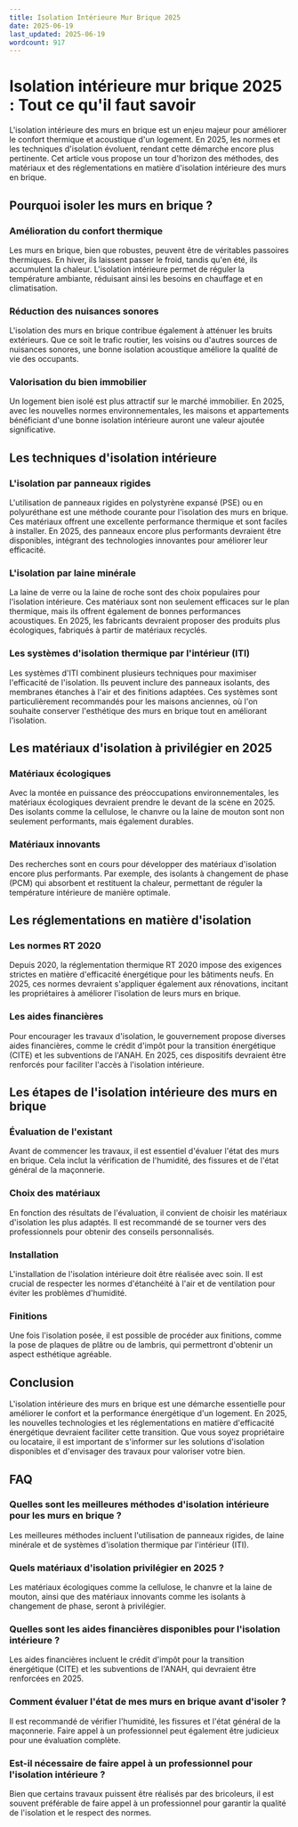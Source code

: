 ```yaml
---
title: Isolation Intérieure Mur Brique 2025
date: 2025-06-19
last_updated: 2025-06-19
wordcount: 917
---
```


# Isolation intérieure mur brique 2025 : Tout ce qu'il faut savoir

L'isolation intérieure des murs en brique est un enjeu majeur pour améliorer le confort thermique et acoustique d'un logement. En 2025, les normes et les techniques d'isolation évoluent, rendant cette démarche encore plus pertinente. Cet article vous propose un tour d'horizon des méthodes, des matériaux et des réglementations en matière d'isolation intérieure des murs en brique.

## Pourquoi isoler les murs en brique ?

### Amélioration du confort thermique

Les murs en brique, bien que robustes, peuvent être de véritables passoires thermiques. En hiver, ils laissent passer le froid, tandis qu'en été, ils accumulent la chaleur. L'isolation intérieure permet de réguler la température ambiante, réduisant ainsi les besoins en chauffage et en climatisation.

### Réduction des nuisances sonores

L'isolation des murs en brique contribue également à atténuer les bruits extérieurs. Que ce soit le trafic routier, les voisins ou d'autres sources de nuisances sonores, une bonne isolation acoustique améliore la qualité de vie des occupants.

### Valorisation du bien immobilier

Un logement bien isolé est plus attractif sur le marché immobilier. En 2025, avec les nouvelles normes environnementales, les maisons et appartements bénéficiant d'une bonne isolation intérieure auront une valeur ajoutée significative.

## Les techniques d'isolation intérieure

### L'isolation par panneaux rigides

L'utilisation de panneaux rigides en polystyrène expansé (PSE) ou en polyuréthane est une méthode courante pour l'isolation des murs en brique. Ces matériaux offrent une excellente performance thermique et sont faciles à installer. En 2025, des panneaux encore plus performants devraient être disponibles, intégrant des technologies innovantes pour améliorer leur efficacité.

### L'isolation par laine minérale

La laine de verre ou la laine de roche sont des choix populaires pour l'isolation intérieure. Ces matériaux sont non seulement efficaces sur le plan thermique, mais ils offrent également de bonnes performances acoustiques. En 2025, les fabricants devraient proposer des produits plus écologiques, fabriqués à partir de matériaux recyclés.

### Les systèmes d'isolation thermique par l'intérieur (ITI)

Les systèmes d'ITI combinent plusieurs techniques pour maximiser l'efficacité de l'isolation. Ils peuvent inclure des panneaux isolants, des membranes étanches à l'air et des finitions adaptées. Ces systèmes sont particulièrement recommandés pour les maisons anciennes, où l'on souhaite conserver l'esthétique des murs en brique tout en améliorant l'isolation.

## Les matériaux d'isolation à privilégier en 2025

### Matériaux écologiques

Avec la montée en puissance des préoccupations environnementales, les matériaux écologiques devraient prendre le devant de la scène en 2025. Des isolants comme la cellulose, le chanvre ou la laine de mouton sont non seulement performants, mais également durables.

### Matériaux innovants

Des recherches sont en cours pour développer des matériaux d'isolation encore plus performants. Par exemple, des isolants à changement de phase (PCM) qui absorbent et restituent la chaleur, permettant de réguler la température intérieure de manière optimale.

## Les réglementations en matière d'isolation

### Les normes RT 2020

Depuis 2020, la réglementation thermique RT 2020 impose des exigences strictes en matière d'efficacité énergétique pour les bâtiments neufs. En 2025, ces normes devraient s'appliquer également aux rénovations, incitant les propriétaires à améliorer l'isolation de leurs murs en brique.

### Les aides financières

Pour encourager les travaux d'isolation, le gouvernement propose diverses aides financières, comme le crédit d'impôt pour la transition énergétique (CITE) et les subventions de l'ANAH. En 2025, ces dispositifs devraient être renforcés pour faciliter l'accès à l'isolation intérieure.

## Les étapes de l'isolation intérieure des murs en brique

### Évaluation de l'existant

Avant de commencer les travaux, il est essentiel d'évaluer l'état des murs en brique. Cela inclut la vérification de l'humidité, des fissures et de l'état général de la maçonnerie.

### Choix des matériaux

En fonction des résultats de l'évaluation, il convient de choisir les matériaux d'isolation les plus adaptés. Il est recommandé de se tourner vers des professionnels pour obtenir des conseils personnalisés.

### Installation

L'installation de l'isolation intérieure doit être réalisée avec soin. Il est crucial de respecter les normes d'étanchéité à l'air et de ventilation pour éviter les problèmes d'humidité.

### Finitions

Une fois l'isolation posée, il est possible de procéder aux finitions, comme la pose de plaques de plâtre ou de lambris, qui permettront d'obtenir un aspect esthétique agréable.

## Conclusion

L'isolation intérieure des murs en brique est une démarche essentielle pour améliorer le confort et la performance énergétique d'un logement. En 2025, les nouvelles technologies et les réglementations en matière d'efficacité énergétique devraient faciliter cette transition. Que vous soyez propriétaire ou locataire, il est important de s'informer sur les solutions d'isolation disponibles et d'envisager des travaux pour valoriser votre bien.

## FAQ

### Quelles sont les meilleures méthodes d'isolation intérieure pour les murs en brique ?

Les meilleures méthodes incluent l'utilisation de panneaux rigides, de laine minérale et de systèmes d'isolation thermique par l'intérieur (ITI).

### Quels matériaux d'isolation privilégier en 2025 ?

Les matériaux écologiques comme la cellulose, le chanvre et la laine de mouton, ainsi que des matériaux innovants comme les isolants à changement de phase, seront à privilégier.

### Quelles sont les aides financières disponibles pour l'isolation intérieure ?

Les aides financières incluent le crédit d'impôt pour la transition énergétique (CITE) et les subventions de l'ANAH, qui devraient être renforcées en 2025.

### Comment évaluer l'état de mes murs en brique avant d'isoler ?

Il est recommandé de vérifier l'humidité, les fissures et l'état général de la maçonnerie. Faire appel à un professionnel peut également être judicieux pour une évaluation complète.

### Est-il nécessaire de faire appel à un professionnel pour l'isolation intérieure ?

Bien que certains travaux puissent être réalisés par des bricoleurs, il est souvent préférable de faire appel à un professionnel pour garantir la qualité de l'isolation et le respect des normes.